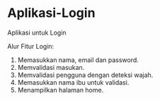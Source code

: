 # Aplikasi-Login
Aplikasi untuk Login

Alur Fitur Login:
1. Memasukkan nama, email dan password.
2. Memvalidasi masukan.
3. Memvalidasi pengguna dengan deteksi wajah.
4. Memasukkan nama ibu untuk validasi.
5. Menampilkan halaman home.
